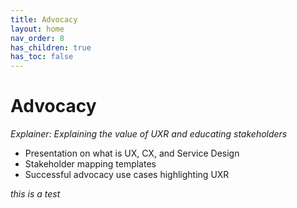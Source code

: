 ```yaml
---
title: Advocacy
layout: home
nav_order: 8
has_children: true
has_toc: false
---
```


# Advocacy 
_Explainer: Explaining the value of UXR and educating stakeholders_
* Presentation on what is UX, CX, and Service Design 
* Stakeholder mapping templates 
* Successful advocacy use cases highlighting UXR

_this is a test_
